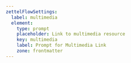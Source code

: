 ```yaml
---
zettelFlowSettings:
  label: multimedia
  element:
    type: prompt
    placeholder: Link to multimedia resource
    key: multimedia
    label: Prompt for Multimedia Link
    zone: frontmatter
---
```

